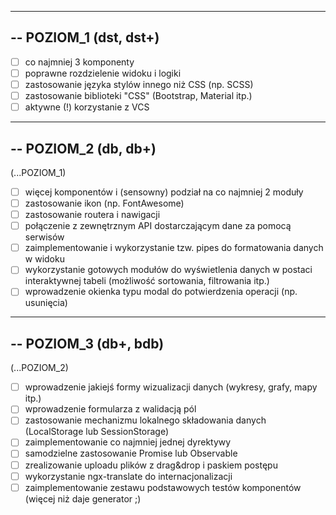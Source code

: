 -------------------------------------------------------------------------------
-- POZIOM_1 (dst, dst+)
-------------------------------------------------------------------------------
-[ ] co najmniej 3 komponenty
-[ ] poprawne rozdzielenie widoku i logiki
-[ ] zastosowanie języka stylów innego niż CSS (np. SCSS)
-[ ] zastosowanie biblioteki "CSS" (Bootstrap, Material itp.)
-[ ] aktywne (!) korzystanie z VCS

-------------------------------------------------------------------------------
-- POZIOM_2 (db, db+)
-------------------------------------------------------------------------------
(...POZIOM_1)
-[ ] więcej komponentów i (sensowny) podział na co najmniej 2 moduły
-[ ] zastosowanie ikon (np. FontAwesome)
-[ ] zastosowanie routera i nawigacji
-[ ] połączenie z zewnętrznym API dostarczającym dane za pomocą serwisów
-[ ] zaimplementowanie i wykorzystanie tzw. pipes do formatowania danych w widoku
-[ ] wykorzystanie gotowych modułów do wyświetlenia danych w postaci interaktywnej
  tabeli (możliwość sortowania, filtrowania itp.) 
-[ ] wprowadzenie okienka typu modal do potwierdzenia operacji (np. usunięcia)

-------------------------------------------------------------------------------
-- POZIOM_3 (db+, bdb)
-------------------------------------------------------------------------------
(...POZIOM_2)
-[ ] wprowadzenie jakiejś formy wizualizacji danych (wykresy, grafy, mapy itp.)
-[ ] wprowadzenie formularza z walidacją pól
-[ ] zastosowanie mechanizmu lokalnego składowania danych (LocalStorage lub 
  SessionStorage)
-[ ] zaimplementowanie co najmniej jednej dyrektywy
-[ ] samodzielne zastosowanie Promise lub Observable
-[ ] zrealizowanie uploadu plików z drag&drop i paskiem postępu
-[ ] wykorzystanie ngx-translate do internacjonalizacji
-[ ] zaimplementowanie zestawu podstawowych testów komponentów (więcej niż daje 
  generator ;)